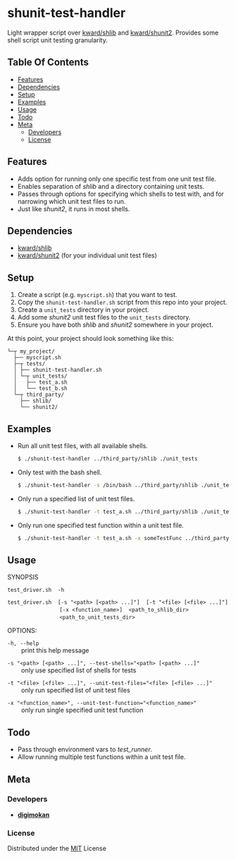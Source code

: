 # shunit-test-handler

Light wrapper script over [kward/shlib](https://github.com/kward/shlib) and
[kward/shunit2](https://github.com/kward/shunit2). Provides some shell script
unit testing granularity.

## Table Of Contents
* [Features](#features)
* [Dependencies](#dependencies)
* [Setup](#setup)
* [Examples](#examples)
* [Usage](#usage)
* [Todo](#todo)
* [Meta](#meta)
  * [Developers](#developers)
  * [License](#license)

## Features

* Adds option for running only one specific test from one unit test file.
* Enables separation of _shlib_ and a directory containing unit tests.
* Passes through options for specifying which shells to test with, and for
  narrowing which unit test files to run.
* Just like _shunit2_, it runs in most shells.

## Dependencies

* [kward/shlib](https://github.com/kward/shlib)
* [kward/shunit2](https://github.com/kward/shunit2) (for your individual unit
  test files)

## Setup

1. Create a script (e.g. `myscript.sh`) that you want to test.
2. Copy the `shunit-test-handler.sh` script from this repo into your project.
3. Create a `unit_tests` directory in your project.
4. Add some _shunit2_ unit test files to the `unit_tests` directory.
5. Ensure you have both _shlib_ and _shunit2_ somewhere in your project.

At this point, your project should look something like this:

```
└─┬ my_project/
  ├── myscript.sh
  ├─┬ tests/
  │ ├── shunit-test-handler.sh
  │ └─┬ unit_tests/
  │   ├── test_a.sh
  │   └── test_b.sh
  └─┬ third_party/
    ├── shlib/
    └── shunit2/
```

## Examples

* Run all unit test files, with all available shells.

   ```bash
   $ ./shunit-test-handler ../third_party/shlib ./unit_tests
   ```

* Only test with the bash shell.

   ```bash
   $ ./shunit-test-handler -s /bin/bash ../third_party/shlib ./unit_tests
   ```

* Only run a specified list of unit test files.

   ```bash
   $ ./shunit-test-handler -t test_a.sh ../third_party/shlib ./unit_tests
   ```

* Only run one specified test function within a unit test file.

   ```bash
   $ ./shunit-test-handler -t test_a.sh -x someTestFunc ../third_party/shlib ./unit_tests
   ```

## Usage

SYNOPSIS

`test_driver.sh  -h`

`test_driver.sh  [-s "<path> [<path> ...]"]  [-t "<file> [<file> ...]"]`  
&nbsp; &nbsp; &nbsp; &nbsp; &nbsp; &nbsp; &nbsp; &nbsp; &nbsp; &nbsp; &nbsp; &nbsp; &nbsp; &nbsp; &nbsp; `[-x <function_name>]  <path_to_shlib_dir>`  
&nbsp; &nbsp; &nbsp; &nbsp; &nbsp; &nbsp; &nbsp; &nbsp; &nbsp; &nbsp; &nbsp; &nbsp; &nbsp; &nbsp; &nbsp; `<path_to_unit_tests_dir>`

OPTIONS:

`-h, --help`  
&nbsp; &nbsp; &nbsp; &nbsp; print this help message

`-s "<path> [<path> ...]", --test-shells="<path> [<path> ...]"`  
&nbsp; &nbsp; &nbsp; &nbsp; only use specified list of shells for tests

`-t "<file> [<file> ...]", --unit-test-files="<file> [<file> ...]"`  
&nbsp; &nbsp; &nbsp; &nbsp; only run specified list of unit test files

`-x "<function_name>", --unit-test-function="<function_name>"`  
&nbsp; &nbsp; &nbsp; &nbsp; only run single specified unit test function

## Todo

* Pass through environment vars to _test_runner_.
* Allow running multiple test functions within a unit test file.

## Meta

### Developers

* [__digimokan__](https://github.com/digimokan)

### License

Distributed under the [MIT](LICENSE.txt) License

